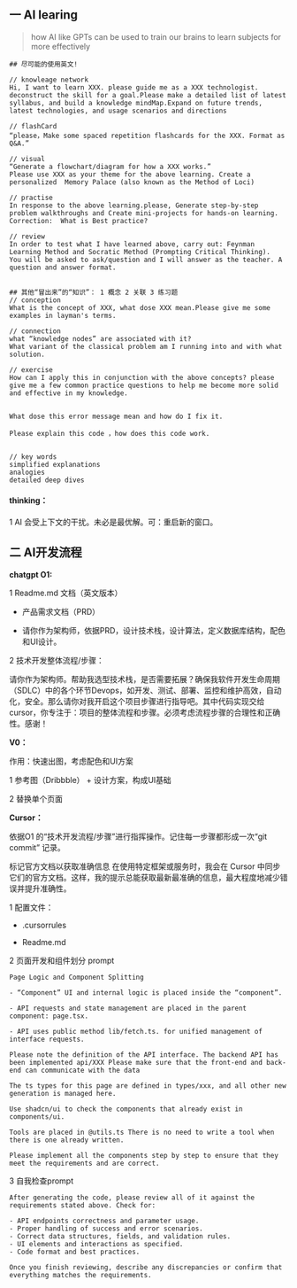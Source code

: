 ## 一 AI learing

> how AI like GPTs can be used  to  train our brains to learn subjects for more effectively 

```apl
## 尽可能的使用英文! 

// knowleage network
Hi, I want to learn XXX. please guide me as a XXX technologist. deconstruct the skill for a goal.Please make a detailed list of latest syllabus, and build a knowledge mindMap.Expand on future trends, latest technologies, and usage scenarios and directions

// flashCard
“please，Make some spaced repetition flashcards for the XXX. Format as Q&A.”

// visual
“Generate a flowchart/diagram for how a XXX works.”
Please use XXX as your theme for the above learning. Create a personalized  Memory Palace (also known as the Method of Loci)

// practise
In response to the above learning.please, Generate step-by-step problem walkthroughs and Create mini-projects for hands-on learning.
Correction:  What is Best practice?

// review
In order to test what I have learned above, carry out: Feynman Learning Method and Socratic Method (Prompting Critical Thinking).
You will be asked to ask/question and I will answer as the teacher. A question and answer format.


## 其他“冒出来”的“知识”： 1 概念 2 关联 3 练习题
// conception
What is the concept of XXX, what dose XXX mean.Please give me some examples in layman's terms.

// connection
what “knowledge nodes” are associated with it?
What variant of the classical problem am I running into and with what solution.

// exercise
How can I apply this in conjunction with the above concepts? please give me a few common practice questions to help me become more solid and effective in my knowledge.


What dose this error message mean and how do I fix it.

Please explain this code ，how does this code work.


// key words
simplified explanations
analogies
detailed deep dives

```



#### thinking：

1 AI 会受上下文的干扰。未必是最优解。可：重启新的窗口。



## 二 AI开发流程

**chatgpt O1:**

1 Readme.md 文档（英文版本）

- 产品需求文档（PRD）

- 请你作为架构师，依据PRD，设计技术栈，设计算法，定义数据库结构，配色和UI设计。

2 技术开发整体流程/步骤：

请你作为架构师。帮助我选型技术栈，是否需要拓展？确保我软件开发生命周期（SDLC）中的各个环节Devops，如开发、测试、部署、监控和维护高效，自动化，安全。那么请你对我开启这个项目步骤进行指导吧。其中代码实现交给cursor，你专注于：项目的整体流程和步骤。必须考虑流程步骤的合理性和正确性。感谢！



**V0：**

作用：快速出图，考虑配色和UI方案

1 参考图（Dribbble） + 设计方案，构成UI基础

2 替换单个页面



**Cursor：**

依据O1 的“技术开发流程/步骤”进行指挥操作。记住每一步骤都形成一次“git commit” 记录。

标记官方文档以获取准确信息 在使用特定框架或服务时，我会在 Cursor 中同步它们的官方文档。这样，我的提示总能获取最新最准确的信息，最大程度地减少错误并提升准确性。



1 配置文件：

- .cursorrules

- Readme.md



2 页面开发和组件划分 prompt

```apl
Page Logic and Component Splitting

- “Component” UI and internal logic is placed inside the “component”.

- API requests and state management are placed in the parent component: page.tsx.

- API uses public method lib/fetch.ts. for unified management of interface requests.

Please note the definition of the API interface. The backend API has been implemented api/XXX Please make sure that the front-end and back-end can communicate with the data

The ts types for this page are defined in types/xxx, and all other new generation is managed here.

Use shadcn/ui to check the components that already exist in components/ui.

Tools are placed in @utils.ts There is no need to write a tool when there is one already written.

Please implement all the components step by step to ensure that they meet the requirements and are correct.
```



3 自我检查prompt

```apl
After generating the code, please review all of it against the requirements stated above. Check for:

- API endpoints correctness and parameter usage.
- Proper handling of success and error scenarios.
- Correct data structures, fields, and validation rules.
- UI elements and interactions as specified.
- Code format and best practices.

Once you finish reviewing, describe any discrepancies or confirm that everything matches the requirements.
```

